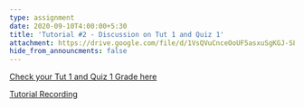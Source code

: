 ```yaml
---
type: assignment
date: 2020-09-10T4:00:00+5:30
title: 'Tutorial #2 - Discussion on Tut 1 and Quiz 1'
attachment: https://drive.google.com/file/d/1VsQVuCnceOoUF5asxuSgKGJ-SLRYav15/view?usp=sharing
hide_from_announcments: false
---
```

[Check your Tut 1 and Quiz 1 Grade here](https://learn.priyanshsingh.in/)

[Tutorial Recording](https://drive.google.com/file/d/1VsQVuCnceOoUF5asxuSgKGJ-SLRYav15/view?usp=sharing)